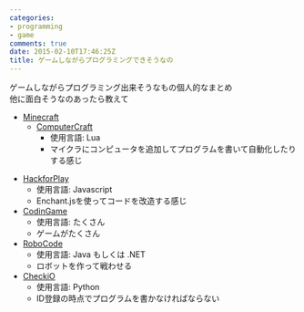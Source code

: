 ```yaml
---
categories:
- programming
- game
comments: true
date: 2015-02-10T17:46:25Z
title: ゲームしながらプログラミングできそうなの
---
```


ゲームしながらプログラミング出来そうなもの個人的なまとめ  
他に面白そうなのあったら教えて  

<!--more-->

* [Minecraft](https://minecraft.net/)
	+ [ComputerCraft](http://www.computercraft.info/)
		+ 使用言語: Lua
		+ マイクラにコンピュータを追加してプログラムを書いて自動化したりする感じ
+ [HackforPlay](http://hackforplay.xyz/)
	+ 使用言語: Javascript
	+ Enchant.jsを使ってコードを改造する感じ
+ [CodinGame](http://www.codingame.com/)
	+ 使用言語: たくさん
	+ ゲームがたくさん
+ [RoboCode](http://robocode.sourceforge.net/)
	+ 使用言語: Java もしくは .NET
	+ ロボットを作って戦わせる
+ [CheckiO](http://www.checkio.org/)
	+ 使用言語: Python
	+ ID登録の時点でプログラムを書かなければならない
